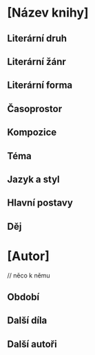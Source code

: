 # [Název knihy]

## Literární druh

## Literární žánr

## Literární forma

## Časoprostor

## Kompozice

## Téma

## Jazyk a styl

## Hlavní postavy

## Děj

# [Autor]
// něco k němu
## Období

## Další díla

## Další autoři